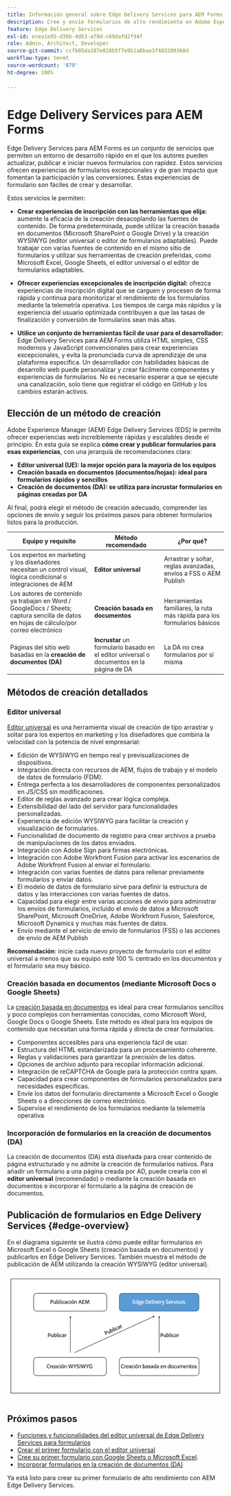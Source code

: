 ```yaml
---
title: Información general sobre Edge Delivery Services para AEM Forms
description: Cree y envíe formularios de alto rendimiento en Adobe Experience Manager Edge Delivery Services, haciendo énfasis en el enfoque de creación del editor universal.
feature: Edge Delivery Services
exl-id: ecea1e05-d36b-4d63-af9d-c69dafd2f94f
role: Admin, Architect, Developer
source-git-commit: ccfb85da187e828b5f7e8b1a8bae3f483209368d
workflow-type: tm+mt
source-wordcount: '879'
ht-degree: 100%

---
```



# Edge Delivery Services para AEM Forms


Edge Delivery Services para AEM Forms es un conjunto de servicios que permiten un entorno de desarrollo rápido en el que los autores pueden actualizar, publicar e iniciar nuevos formularios con rapidez. Estos servicios ofrecen experiencias de formularios excepcionales y de gran impacto que fomentan la participación y las conversiones. Estas experiencias de formulario son fáciles de crear y desarrollar.

Estos servicios le permiten:

- **Crear experiencias de inscripción con las herramientas que elija:** aumente la eficacia de la creación desacoplando las fuentes de contenido. De forma predeterminada, puede utilizar la creación basada en documentos (Microsoft SharePoint o Google Drive) y la creación WYSIWYG (editor universal o editor de formularios adaptables). Puede trabajar con varias fuentes de contenido en el mismo sitio de formularios y utilizar sus herramientas de creación preferidas, como Microsoft Excel, Google Sheets, el editor universal o el editor de formularios adaptables.

- **Ofrecer experiencias excepcionales de inscripción digital:** ofrezca experiencias de inscripción digital que se carguen y procesen de forma rápida y continua para monitorizar el rendimiento de los formularios mediante la telemetría operativa. Los tiempos de carga más rápidos y la experiencia del usuario optimizada contribuyen a que las tasas de finalización y conversión de formularios sean más altas.

- **Utilice un conjunto de herramientas fácil de usar para el desarrollador:** Edge Delivery Services para AEM Forms 
utiliza HTML simples, CSS modernos y JavaScript convencionales para crear experiencias excepcionales, y evita la pronunciada curva de aprendizaje de una plataforma específica. Un desarrollador con habilidades básicas de desarrollo web puede personalizar y crear fácilmente componentes y experiencias de formularios. No es necesario esperar a que se ejecute una canalización, solo tiene que registrar el código en GitHub y los cambios estarán activos.

## Elección de un método de creación


Adobe Experience Manager (AEM) Edge Delivery Services (EDS) le permite ofrecer experiencias web increíblemente rápidas y escalables desde el principio. En esta guía se explica **cómo crear y publicar formularios para esas experiencias**, con una jerarquía de recomendaciones clara:

- **Editor universal (UE): la mejor opción para la mayoría de los equipos**
- **Creación basada en documentos (documentos/hojas): ideal para formularios rápidos y sencillos**
- **Creación de documentos (DA): se utiliza para incrustar formularios en páginas creadas por DA**

Al final, podrá elegir el método de creación adecuado, comprender las opciones de envío y seguir los próximos pasos para obtener formularios listos para la producción.


| Equipo y requisito | Método recomendado | ¿Por qué? |
|--------------------|--------------------|-----|
| Los expertos en marketing y los diseñadores necesitan un control visual, lógica condicional o integraciones de AEM | **Editor universal** | Arrastrar y soltar, reglas avanzadas, envíos a FSS o AEM Publish |
| Los autores de contenido ya trabajan en Word / GoogleDocs / Sheets; captura sencilla de datos en hojas de cálculo/por correo electrónico | **Creación basada en documentos** | Herramientas familiares, la ruta más rápida para los formularios básicos |
| Páginas del sitio web basadas en la **creación de documentos (DA)** | **Incrustar** un formulario basado en el editor universal o documentos en la página de DA | La DA no crea formularios por sí misma |


## Métodos de creación detallados

### Editor universal

<!--<span class="preview"> This is a pre-release feature available through our <a href="https://experienceleague.adobe.com/docs/experience-manager-cloud-service/content/release-notes/prerelease.html?lang=es#new-features">pre-release channel</a>. </span>-->

[Editor universal](/help/edge/docs/forms/universal-editor/overview-universal-editor-for-edge-delivery-services-for-forms.md) es una herramienta visual de creación de tipo arrastrar y soltar para los expertos en marketing y los diseñadores que combina la velocidad con la potencia de nivel empresarial:

- Edición de WYSIWYG en tiempo real y previsualizaciones de dispositivos.
- Integración directa con recursos de AEM, flujos de trabajo y el modelo de datos de formulario (FDM).
- Entrega perfecta a los desarrolladores de componentes personalizados en JS/CSS sin modificaciones.
- Editor de reglas avanzado para crear lógica compleja.
- Extensibilidad del lado del servidor para funcionalidades personalizadas.
- Experiencia de edición WYSIWYG para facilitar la creación y visualización de formularios.
- Funcionalidad de documento de registro para crear archivos a prueba de manipulaciones de los datos enviados.
- Integración con Adobe Sign para firmas electrónicas.
- Integración con Adobe Workfront Fusion para activar los escenarios de Adobe Workfront Fusion al enviar el formulario.
- Integración con varias fuentes de datos para rellenar previamente formularios y enviar datos.
- El modelo de datos de formulario sirve para definir la estructura de datos y las interacciones con varias fuentes de datos.
- Capacidad para elegir entre varias acciones de envío para administrar los envíos de formularios, incluido el envío de datos a Microsoft SharePoint, Microsoft OneDrive, Adobe Workfront Fusion, Salesforce, Microsoft Dynamics y muchas más fuentes de datos.
- Envío mediante el servicio de envío de formularios (FSS) o las acciones de envío de AEM Publish

**Recomendación**: inicie cada nuevo proyecto de formulario con el editor universal a menos que su equipo esté 100 % centrado en los documentos y el formulario sea muy básico.


### Creación basada en documentos (mediante Microsoft Docs o Google Sheets)

La [creación basada en documentos](/help/edge/docs/forms/tutorial.md) es ideal para crear formularios sencillos y poco complejos con herramientas conocidas, como Microsoft Word, Google Docs o Google Sheets. Este método es ideal para los equipos de contenido que necesitan una forma rápida y directa de crear formularios.

- Componentes accesibles para una experiencia fácil de usar.
- Estructura del HTML estandarizada para un procesamiento coherente.
- Reglas y validaciones para garantizar la precisión de los datos.
- Opciones de archivo adjunto para recopilar información adicional.
- Integración de reCAPTCHA de Google para la protección contra spam.
- Capacidad para crear componentes de formularios personalizados para necesidades específicas.
- Envíe los datos del formulario directamente a Microsoft Excel o Google Sheets o a direcciones de correo electrónico.
- Supervise el rendimiento de los formularios mediante la telemetría operativa


### Incorporación de formularios en la creación de documentos (DA)

La creación de documentos (DA) está diseñada para crear contenido de página estructurado y no admite la creación de formularios nativos. Para añadir un formulario a una página creada por AD, puede crearla con el **editor universal** (recomendado) o mediante la creación basada en documentos e incorporar el formulario a la página de creación de documentos.

## Publicación de formularios en Edge Delivery Services {#edge-overview}

En el diagrama siguiente se ilustra cómo puede editar formularios en Microsoft Excel o Google Sheets (creación basada en documentos) y publicarlos en Edge Delivery Services. También muestra el método de publicación de AEM utilizando la creación WYSIWYG (editor universal).

![Publicación en Edge Delivery Services y AEM](/help/edge/docs/forms/assets/AEM-forms-with-EDS-publishing.png)


<!-- 
## Feature Comparison

| Capability | Universal Editor | Document-Based | Document Authoring |
|------------|-----------------|----------------|--------------------|
| Visual drag-and-drop | ✅ | – | – |
| Advanced rules editor | ✅ | Limited | – |
| Attachments | ✅ | EA | – |
| reCAPTCHA Enterprise | ✅ | ✅ | Depends on embed |
| Submit to spreadsheet/email | ✅ (FSS) | ✅ (FSS) | Via embed |
| Submit to AEM workflows/FDM | ✅ | – | Via UE embed |
| Custom components (JS/CSS) | ✅ | ✅ | Via embed |
| Localization via Sites | ✅ | Manual | Via embed |

-->

## Próximos pasos

- [Funciones y funcionalidades del editor universal de Edge Delivery Services para formularios](/help/edge/docs/forms/universal-editor/overview-universal-editor-for-edge-delivery-services-for-forms.md)
- [Crear el primer formulario con el editor universal](/help/edge/docs/forms/universal-editor/create-forms.md)
- [Cree su primer formulario con Google Sheets o Microsoft Excel](/help/edge/docs/forms/tutorial.md).
- [Incorporar formularios en la creación de documentos (DA)](https://www.aem.live/developer/da-tutorial)


Ya está listo para crear su primer formulario de alto rendimiento con AEM Edge Delivery Services.


<!-- 

## Start creating forms

- [Get started with Edge Delivery Services for AEM Forms](/help/edge/docs/forms/tutorial.md)
- [Create a form using Google Sheets or Microsoft Excel](/help/edge/docs/forms/create-forms.md)
- [Set up your Google Sheets or Microsoft Excel files to start accepting data​](/help/edge/docs/forms/submit-forms.md)
- [Publish your form and start collecting data](/help/edge/docs/forms/publish-forms.md)
- [Customize the look of your forms​](/help/edge/docs/forms/style-theme-forms.md)
- [Add repeatable sections to a form​](/help/edge/docs/forms/repeatable-forms.md)
- [Show a custom thank you message after form submission​](/help/edge/docs/forms/thank-you-page-form.md)
- [Adaptive Form Block components and their properties](/help/edge/docs/forms/form-components.md)
- [Real Use Monitoring](https://www.aem.live/developer/rum#authentication)

<!-- 

## Start creating forms

<div>

  <style>
    .card-container {
        width: calc(33.33% - 10px);;
        margin: 5px;
        border: 1px solid #ccc;
        border-radius: 5px;
        padding: 5px;
        box-sizing: border-box;
        transition: background-color 0.3s ease; /- Adding transition effect */
    }
    .card-container:hover {
        background-color: #f0f0f0; /- Changing background color on hover */
    }
</style>

<div style="display: flex; flex-wrap: wrap; justify-content: space-between; margin: -5px;">
    <div class="card-container">
        <a href="/help/edge/docs/forms/create-forms.md">
            <img src="/help/edge/assets/smock_devices_18_n.svg" alt="Create a form using eds forms" style="border-radius: 5px;"> </b>
            <br><b style="margin-top: 5px;">Create a form using Google Sheets or Microsoft Excel</b>
        </a>
        <p>Create forms that load and render quickly and automatically reflows on mobile devices.</p>
    </div>
    <div class="card-container">
        <a href="/help/edge/docs/forms/create-forms.md#manually-configure-a-spreadsheet-to-accept-data">   
            <img src="/help/edge/assets/smock_platformdatamapping_18_n.svg" alt="Submit form" alt="Use Form Fragments in an EDS Form" style="border-radius: 5px;"> </b>
            <br><b style="margin-top: 5px;">Submit form to spreadsheet</b>
        </a>
        <p>Submit forms directly to your Microsoft Excel or Google Sheets.</p>
    </div>
     <div class="card-container">
        <a href="/help/edge/docs/forms/style-theme-forms.md">
            <img src="/help/edge/assets/smock_imageautomode_18_N.svg" alt="Apply styles or themes to an eds form" style="border-radius: 5px;"> </b>
            <br><b style="margin-top: 5px;">Customize a theme</b>
        </a>
        <p>Create a consistent brand image by applying the same theme across forms.</p>
    </div>
      <div class="card-container">
        <a href="/help/edge/docs/forms/validate-forms.md">
            <img src="/help/edge/assets/smock_condition_18_n.svg" alt="Add validations to form fields" style="border-radius: 5px;"> </b>
            <br><b style="margin-top: 5px;">Apply field validations</b>
        </a>
        <p>Reduce errors and frustration by checking form inputs for proper formatting.</p>
    </div> 
            <div class="card-container">
        <a href="/help/edge/docs/forms/rules-forms.md">
            <img src="/help/edge/assets/smock_documentfragment_18_n.svg" alt="Use rules to add dynamic behaviour to a form" style="border-radius: 5px;"> </b>
            <br><b style="margin-top: 5px;">Use rules to add dynamic behaviour to a form</b>
        </a>
        <p>Reuse preconfigured fragments across multiple forms.</p>
    </div>
    <div class="card-container">
        <a href="/help/edge/docs/forms/translate-forms.md">  
            <img src="/help/edge/assets/smock_abc_18_n.svg" alt="Translate an EDS Form" style="border-radius: 5px;"> </b>
            <br><b style="margin-top: 5px;">Translate a form</b>
        </a>
        <p>Extend the reach of your forms while keeping costs in check.</p>
    </div>
    <div class="card-container">
        <a href="/help/edge/docs/forms/repeatable-forms.md">  
            <img src="/help/edge/assets/smock_addto_18_n.svg" alt="Add repeatable sections to an EDS Form" style="border-radius: 5px;"> </b>
            <br><b style="margin-top: 5px;">Add repeatable sections</b>
        </a>
        <p>Effortlessly create and add repeatable sections to a form.</p>
    </div>
    <div class="card-container">
        <a href="/help/edge/docs/forms/custom-components-forms.md"> 
            <img src="/help/edge/assets/smock_userdeveloper_18_n.svg" alt="Create custom forms components using standard JavaScript and CSS"  style="border-radius: 5px;"> </b>
            <br><b style="margin-top: 5px;">Create custom components</b>
        </a>
        <p>Use standard JavaScript and CSS to create components and themes.</p>
    </div>
    <div class="card-container">
        <a href="/help/edge/docs/forms/recaptacha-forms.md">  
            <img src="/help//edge/assets/smock_keyclock_18_n.svg" alt="Use reCAPTCHA in an EDS Form" style="border-radius: 5px;"> </b>
            <br><b style="margin-top: 5px;">Use reCAPTCHA</b>
        </a>
        <p>Use OOTB reCAPTCHA integration for robust spam and bot protection.</p>
    </div>


</div>


</br>


-->